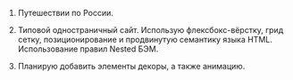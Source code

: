 1. Путешествии по России.

2. Типовой одностраничный сайт. Использую флексбокс-вёрстку, грид сетку, позиционирование и продвинутую семантику языка HTML.
   Использование правил Nested БЭМ.

3. Планирую добавить элементы декоры, а также анимацию.
